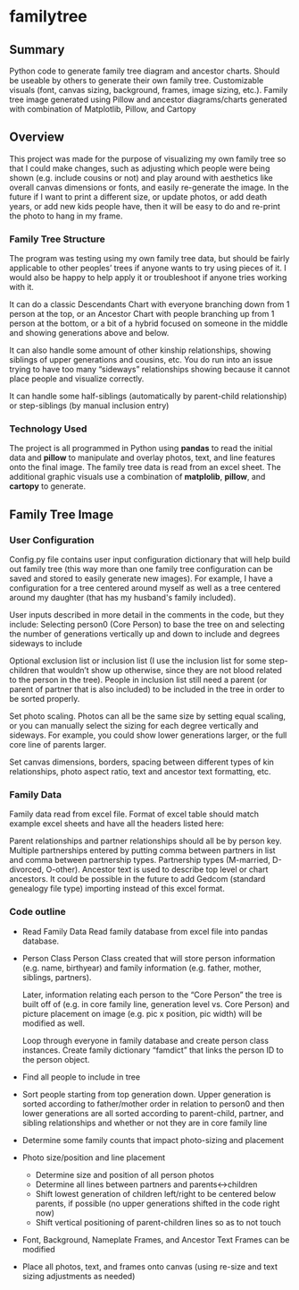 # familytree
## Summary
Python code to generate family tree diagram and ancestor charts. Should be useable by others to generate their own family tree. Customizable visuals (font, canvas sizing, background, frames, image sizing, etc.). Family tree image generated using Pillow and ancestor diagrams/charts generated with combination of Matplotlib, Pillow, and Cartopy

## Overview
This project was made for the purpose of visualizing my own family tree so that I could make changes, such as adjusting which people were being shown (e.g. include cousins or not) and play around with aesthetics like overall canvas dimensions or fonts, and easily re-generate the image. In the future if I want to print a different size, or update photos, or add death years, or add new kids people have, then it will be easy to do and re-print the photo to hang in my frame. 

### Family Tree Structure
The program was testing using my own family tree data, but should be fairly applicable to other peoples’ trees if anyone wants to try using pieces of it. I would also be happy to help apply it or troubleshoot if anyone tries working with it. 

It can do a classic Descendants Chart with everyone branching down from 1 person at the top, or an Ancestor Chart with people branching up from 1 person at the bottom, or a bit of a hybrid focused on someone in the middle and showing generations above and below. 

It can also handle some amount of other kinship relationships, showing siblings of upper generations and cousins, etc. You do run into an issue trying to have too many “sideways” relationships showing because it cannot place people and visualize correctly. 

It can handle some half-siblings (automatically by parent-child relationship) or step-siblings (by manual inclusion entry)

### Technology Used 
The project is all programmed in Python using **pandas** to read the initial data and **pillow** to manipulate and overlay photos, text, and line features onto the final image. The family tree data is read from an excel sheet. 
The additional graphic visuals use a combination of **matplolib**, **pillow**, and **cartopy** to generate. 

## Family Tree Image
### User Configuration
Config.py file contains user input configuration dictionary that will help build out family tree (this way more than one family tree configuration can be saved and stored to easily generate new images). For example, I have a configuration for a tree centered around myself as well as a tree centered around my daughter (that has my husband's family included).

User inputs described in more detail in the comments in the code, but they include:
Selecting person0 (Core Person) to base the tree on and selecting the number of generations vertically up and down to include and degrees sideways to include

Optional exclusion list or inclusion list (I use the inclusion list for some step-children that wouldn’t show up otherwise, since they are not blood related to the person in the tree). People in inclusion list still need a parent (or parent of partner that is also included) to be included in the tree in order to be sorted properly.

Set photo scaling. Photos can all be the same size by setting equal scaling, or you can manually select the sizing for each degree vertically and sideways. For example, you could show lower generations larger, or the full core line of parents larger. 

Set canvas dimensions, borders, spacing between different types of kin relationships, photo aspect ratio, text and ancestor text formatting, etc. 

### Family Data
Family data read from excel file. Format of excel table should match example excel sheets and have all the headers listed here:

Parent relationships and partner relationships should all be by person key. Multiple partnerships entered by putting comma between partners in list and comma between partnership types. Partnership types (M-married, D-divorced, O-other). Ancestor text is used to describe top level or chart ancestors. 
It could be possible in the future to add Gedcom (standard  genealogy file type) importing instead of this excel format. 


### Code outline
* Read Family Data
  Read family database from excel file into pandas database. 
* Person Class
  Person Class created that will store person information (e.g. name, birthyear) and family information (e.g. father, mother, siblings, partners). 

  Later, information relating each person to the “Core Person” the tree is built off of (e.g. in core family line, generation level vs. Core Person) and picture placement on       image (e.g. pic x position, pic width) will be modified as well. 

  Loop through everyone in family database and create person class instances. Create family dictionary “famdict” that links the person ID to the person object.
* Find all people to include in tree
* Sort people starting from top generation down. Upper generation is sorted according to father/mother order in relation to person0 and then lower generations are all sorted       according to parent-child, partner, and sibling relationships and whether or not they are in core family line
* Determine some family counts that impact photo-sizing and placement
* Photo size/position and line placement
  * Determine size and position of all person photos
  * Determine all lines between partners and parents<->children
  * Shift lowest generation of children left/right to be centered below parents, if possible (no upper generations shifted in the code right now)
  * Shift vertical positioning of parent-children lines so as to not touch 
* Font, Background, Nameplate Frames, and Ancestor Text Frames can be modified
* Place all photos, text, and frames onto canvas (using re-size and text sizing adjustments as needed)

